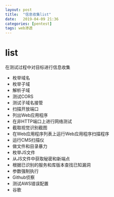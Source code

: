 ```yaml
---
layout: post
title:  "信息收集list"
date:   2019-04-09 21:36
categories: [pentest]
tags: web渗透
---
```

<!-- more -->
# list
在测试过程中对目标进行信息收集
* 枚举域名
* 枚举子域
* 解析子域
* 测试CORS
* 测试子域名接管
* 扫描开放端口
* 列出Web应用程序
* 在非HTTP端口上进行网络测试
* 截取视觉识别截图
* 在Web应用程序列表上运行Web应用程序扫描程序
* 运行CMS扫描仪
* 做文件和目录暴力
* 枚举JS文件
* 从JS文件中获取秘密和新端点
* 根据已识别的服务和库版本查找已知漏洞
* 参数强制执行
* Github侦察
* 测试AWS错误配置
* 谷歌
